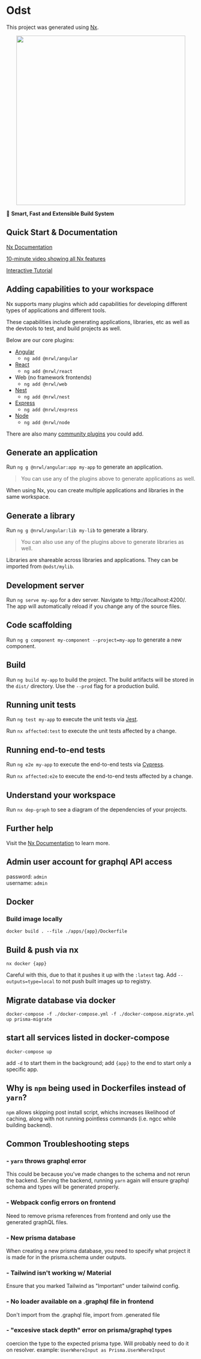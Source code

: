 # Odst

This project was generated using [Nx](https://nx.dev).

<p style="text-align: center;"><img src="https://raw.githubusercontent.com/nrwl/nx/master/images/nx-logo.png" width="450"></p>

🔎 **Smart, Fast and Extensible Build System**

## Quick Start & Documentation

[Nx Documentation](https://nx.dev/angular)

[10-minute video showing all Nx features](https://nx.dev/getting-started/intro)

[Interactive Tutorial](https://nx.dev/tutorial/01-create-application)

## Adding capabilities to your workspace

Nx supports many plugins which add capabilities for developing different types of applications and different tools.

These capabilities include generating applications, libraries, etc as well as the devtools to test, and build projects as well.

Below are our core plugins:

- [Angular](https://angular.io)
  - `ng add @nrwl/angular`
- [React](https://reactjs.org)
  - `ng add @nrwl/react`
- Web (no framework frontends)
  - `ng add @nrwl/web`
- [Nest](https://nestjs.com)
  - `ng add @nrwl/nest`
- [Express](https://expressjs.com)
  - `ng add @nrwl/express`
- [Node](https://nodejs.org)
  - `ng add @nrwl/node`

There are also many [community plugins](https://nx.dev/community) you could add.

## Generate an application

Run `ng g @nrwl/angular:app my-app` to generate an application.

> You can use any of the plugins above to generate applications as well.

When using Nx, you can create multiple applications and libraries in the same workspace.

## Generate a library

Run `ng g @nrwl/angular:lib my-lib` to generate a library.

> You can also use any of the plugins above to generate libraries as well.

Libraries are shareable across libraries and applications. They can be imported from `@odst/mylib`.

## Development server

Run `ng serve my-app` for a dev server. Navigate to http://localhost:4200/. The app will automatically reload if you change any of the source files.

## Code scaffolding

Run `ng g component my-component --project=my-app` to generate a new component.

## Build

Run `ng build my-app` to build the project. The build artifacts will be stored in the `dist/` directory. Use the `--prod` flag for a production build.

## Running unit tests

Run `ng test my-app` to execute the unit tests via [Jest](https://jestjs.io).

Run `nx affected:test` to execute the unit tests affected by a change.

## Running end-to-end tests

Run `ng e2e my-app` to execute the end-to-end tests via [Cypress](https://www.cypress.io).

Run `nx affected:e2e` to execute the end-to-end tests affected by a change.

## Understand your workspace

Run `nx dep-graph` to see a diagram of the dependencies of your projects.

## Further help

Visit the [Nx Documentation](https://nx.dev/angular) to learn more.

## Admin user account for graphql API access

password: `admin`<br/>
username: `admin`

## Docker

### Build image locally

`docker build . --file ./apps/{app}/Dockerfile`

## Build & push via nx

`nx docker {app}`

Careful with this, due to that it pushes it up with the `:latest` tag. Add `--outputs=type=local` to not push built images up to registry.

## Migrate database via docker

`docker-compose -f ./docker-compose.yml -f ./docker-compose.migrate.yml up prisma-migrate`

## start all services listed in docker-compose

`docker-compose up`

add `-d` to start them in the background; add `{app}` to the end to start only a specific app.

## Why is `npm` being used in Dockerfiles instead of `yarn`?

`npm` allows skipping post install script, whichs increases likelihood of caching, along with not running pointless commands (i.e. ngcc while building backend).

## Common Troubleshooting steps

### - `yarn` throws graphql error

This could be because you've made changes to the schema and not rerun the backend. Serving the backend, running `yarn` again will ensure graphql schema and types will be generated properly.

### - Webpack config errors on frontend

Need to remove prisma references from frontend and only use the generated graphQL files.

### - New prisma database

When creating a new prisma database, you need to specify what project it is made for in the prisma.schema under outputs.

### - Tailwind isn't working w/ Material

Ensure that you marked Tailwind as "Important" under tailwind config.

### - No loader available on a .graphql file in frontend

Don't import from the .graphql file, import from .generated file

### - "excesive stack depth" error on prisma/graphql types

coercion the type to the expected prisma type. Will probably need to do it on resolver.
example: `UserWhereInput as Prisma.UserWhereInput`
